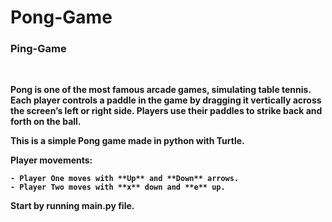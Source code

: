 # Pong-Game

<h3><b>Ping-Game<b/></h3>
<br>

Pong is one of the most famous arcade games, simulating table tennis. Each player controls a paddle in the game by dragging it vertically across the screen’s left or right side. Players use their paddles to strike back and forth on the ball.

This is a simple Pong game made in python with Turtle.

Player movements:
    
    - Player One moves with **Up** and **Down** arrows.
    - Player Two moves with **x** down and **e** up.

Start by running **main.py** file.

